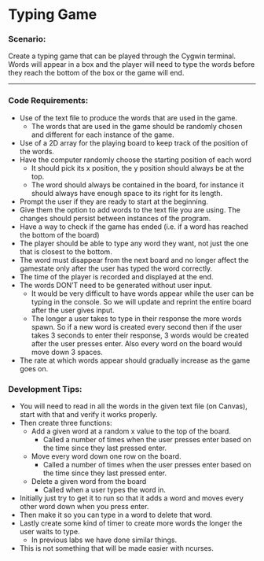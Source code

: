 # Typing Game
### Scenario:
 Create a typing game that can be played through the Cygwin terminal. Words will appear in a box and the player will need to type the words before they reach the bottom of the box or the game will end.
******
### Code Requirements:

- Use of the text file to produce the words that are used in the game. 
  - The words that are used in the game should be randomly chosen and different for each instance of the game.
- Use of a 2D array for the playing board to keep track of the position of the words.
- Have the computer randomly choose the starting position of each word
  - It should pick its x position, the y position should always be at the top.
  - The word should always be contained in the board, for instance it should always have enough space to its right for its length.
- Prompt the user if they are ready to start at the beginning.
- Give them the option to add words to the text file you are using. The changes should persist between instances of the program.
- Have a way to check if the game has ended (i.e. if a word has reached the bottom of the board)
- The player should be able to type any word they want, not just the one that is closest to the bottom.
- The word must disappear from the next board and no longer affect the gamestate only after the user has typed the word correctly.
- The time of the player is recorded and displayed at the end.
- The words DON’T need to be generated without user input.
  - It would be very difficult to have words appear while the user can be typing in the console. So we will update and reprint the entire board after the user gives input.
  - The longer a user takes to type in their response the more words spawn. So if a new word is created every second then if the user takes 3 seconds to enter their response, 3 words would be created after the user presses enter. Also every word on the board would move down 3 spaces.
- The rate at which words appear should gradually increase as the game goes on.

### Development Tips:
- You will need to read in all the words in the given text file (on Canvas), start with that and verify it works properly.
- Then create three functions:
  - Add a given word at a random x value to the top of the board.
    - Called a number of times when the user presses enter based on the time since they last pressed enter.
  - Move every word down one row on the board.
    - Called a number of times when the user presses enter based on the time since they last pressed enter.
  - Delete a given word from the board
    - Called when a user types the word in.
- Initially just try to get it to run so that it adds a word and moves every other word down when you press enter.
- Then make it so you can type in a word to delete that word.
- Lastly create some kind of timer to create more words the longer the user waits to type. 
  - In previous labs we have done similar things.
- This is not something that will be made easier with ncurses.

